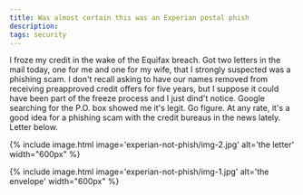 ```yaml
---
title: Was almost certain this was an Experian postal phish
description:
tags: security
---
```


I froze my credit in the wake of the Equifax breach. Got two letters in the mail today, one for me and one for my wife, that I strongly suspected was a phishing scam. I
don't recall asking to have our names removed from receiving preapproved credit offers for five years, but I suppose it could have been part of the freeze process and I just
dind't notice. Google searching
for the P.O. box showed me it's legit. Go figure. At any rate, it's a good idea for a phishing scam with the credit bureaus in the news lately. Letter below.

{% include image.html image='experian-not-phish/img-2.jpg' alt='the letter' width="600px" %}

{% include image.html image='experian-not-phish/img-1.jpg' alt='the envelope' width="600px" %}
